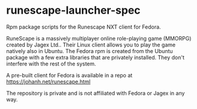 # runescape-launcher-spec
Rpm package scripts for the Runescape NXT client for Fedora.

RuneScape is a massively multiplayer online role-playing game (MMORPG) created 
by Jagex Ltd.. Their Linux client allows you to play the game natively also in 
Ubuntu. The Fedora rpm is created from the Ubuntu package with a few extra 
libraries that are privately installed. They don't interfere with the rest of 
the system.

A pre-built client for Fedora is available in a repo at 
https://johanh.net/runescape.html

The repository is private and is not affiliated with Fedora or Jagex in any 
way.
